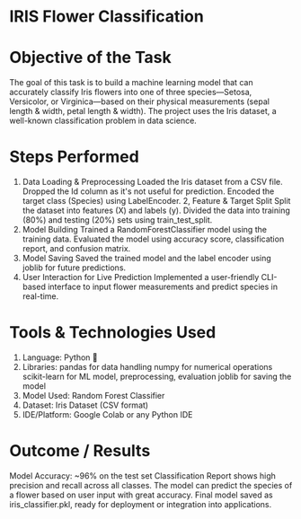 # IRIS Flower Classification
# Objective of the Task
The goal of this task is to build a machine learning model that can accurately classify Iris flowers into one of three species—Setosa, Versicolor, or Virginica—based on their physical measurements (sepal length & width, petal length & width). The project uses the Iris dataset, a well-known classification problem in data science.
# Steps Performed
1. Data Loading & Preprocessing
   Loaded the Iris dataset from a CSV file.
   Dropped the Id column as it's not useful for prediction.
   Encoded the target class (Species) using LabelEncoder.
2, Feature & Target Split
   Split the dataset into features (X) and labels (y).
   Divided the data into training (80%) and testing (20%) sets using train_test_split.
3. Model Building
   Trained a RandomForestClassifier model using the training data.
   Evaluated the model using accuracy score, classification report, and confusion matrix.
4. Model Saving
   Saved the trained model and the label encoder using joblib for future predictions.
5.  User Interaction for Live Prediction
   Implemented a user-friendly CLI-based interface to input flower measurements and predict species in real-time.
# Tools & Technologies Used
1. Language: Python 🐍
2. Libraries:
pandas for data handling
numpy for numerical operations
scikit-learn for ML model, preprocessing, evaluation
joblib for saving the model
2. Model Used: Random Forest Classifier
3. Dataset: Iris Dataset (CSV format)
4. IDE/Platform: Google Colab or any Python IDE
# Outcome / Results
 Model Accuracy: ~96% on the test set
 Classification Report shows high precision and recall across all classes.
 The model can predict the species of a flower based on user input with great accuracy.
 Final model saved as iris_classifier.pkl, ready for deployment or integration into applications.
